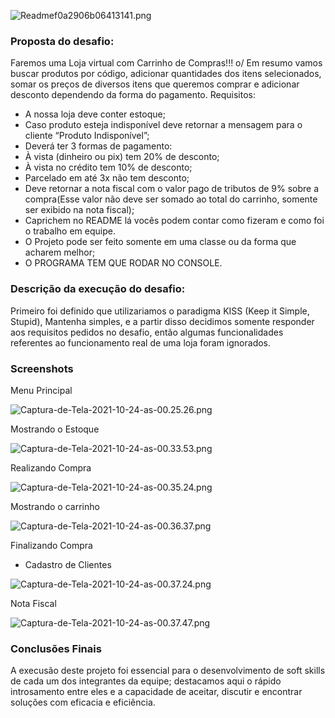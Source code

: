 ![Readmef0a2906b06413141.png](https://www.imagemhost.com.br/images/2021/10/24/Readmef0a2906b06413141.png)
### Proposta do desafio:

Faremos uma Loja virtual com Carrinho de Compras!!! o/
Em resumo vamos buscar produtos por código, adicionar quantidades dos itens
selecionados, somar os preços de diversos itens que queremos comprar e adicionar
desconto dependendo da forma do pagamento.
Requisitos:
- A nossa loja deve conter estoque;
- Caso produto esteja indisponível deve retornar a mensagem para o cliente “Produto
Indisponível”;
- Deverá ter 3 formas de pagamento:
- À vista (dinheiro ou pix) tem 20% de desconto;
- À vista no crédito tem 10% de desconto;
- Parcelado em até 3x não tem desconto;
- Deve retornar a nota fiscal com o valor pago de tributos de 9% sobre a compra(Esse
valor não deve ser somado ao total do carrinho, somente ser exibido na nota fiscal);
- Caprichem no README lá vocês podem contar como fizeram e como foi o trabalho
em equipe.
- O Projeto pode ser feito somente em uma classe ou da forma que acharem melhor;
- O PROGRAMA TEM QUE RODAR NO CONSOLE.

### Descrição da execução do desafio:

Primeiro foi definido que utilizariamos o paradigma KISS (Keep it Simple, Stupid), Mantenha simples, e a partir disso decidimos somente responder aos requisitos pedidos no desafio, então algumas funcionalidades referentes ao funcionamento real de uma loja foram ignorados.

### Screenshots 

Menu Principal

![Captura-de-Tela-2021-10-24-as-00.25.26.png](https://www.imagemhost.com.br/images/2021/10/24/Captura-de-Tela-2021-10-24-as-00.25.26.png)

Mostrando o Estoque

![Captura-de-Tela-2021-10-24-as-00.33.53.png](https://www.imagemhost.com.br/images/2021/10/24/Captura-de-Tela-2021-10-24-as-00.33.53.png)

Realizando Compra

![Captura-de-Tela-2021-10-24-as-00.35.24.png](https://www.imagemhost.com.br/images/2021/10/24/Captura-de-Tela-2021-10-24-as-00.35.24.png)

Mostrando o carrinho

![Captura-de-Tela-2021-10-24-as-00.36.37.png](https://www.imagemhost.com.br/images/2021/10/24/Captura-de-Tela-2021-10-24-as-00.36.37.png)

Finalizando Compra

- Cadastro de Clientes

![Captura-de-Tela-2021-10-24-as-00.37.24.png](https://www.imagemhost.com.br/images/2021/10/24/Captura-de-Tela-2021-10-24-as-00.37.24.png)

Nota Fiscal

![Captura-de-Tela-2021-10-24-as-00.37.47.png](https://www.imagemhost.com.br/images/2021/10/24/Captura-de-Tela-2021-10-24-as-00.37.47.png)

### Conclusões Finais

A execusão deste projeto foi essencial para o desenvolvimento de soft skills de cada um dos integrantes da equipe; destacamos aqui o rápido introsamento entre eles e a capacidade de aceitar, discutir e encontrar soluções com eficacia e eficiência.  
